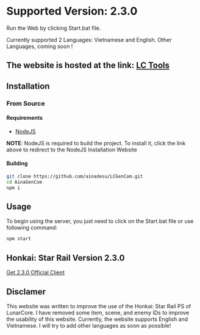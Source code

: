 # Supported Version: 2.3.0
Run the Web by clicking Start.bat file.

Currently supported 2 Languages: Vietnamese and English. Other Languages, coming soon !

## The website is hosted at the link: [LC Tools](https://lcweb.linhle.myds.me/lang=en/cmdbeginner)

## Installation

### From Source

#### Requirements

- [NodeJS](https://nodejs.org/en)

**NOTE**: NodeJS is required to build the project. To install it, click the link above to redirect to the NodeJS Installation Website

#### Building

```sh
git clone https://github.com/ainadesu/LCGenCom.git
cd AinaGenCom
npm i
```

## Usage

To begin using the server, you just need to click on the Start.bat file or use following command:

```sh
npm start
```

## Honkai: Star Rail Version 2.3.0
[Get 2.3.0 Official Client](https://autopatchos.starrails.com/client/download/20240608160515_WaNfKntJ7dt6k6rt/PC/StarRail_2.3.0.zip)

## Disclamer
This website was written to improve the use of the Honkai: Star Rail PS of LunarCore.
I have removed some item, scene, and enemy IDs to improve the usability of this website.
Currently, the website supports English and Vietnamese. I will try to add other languages as soon as possible!
